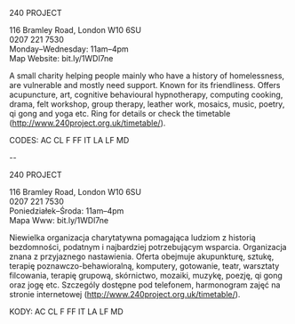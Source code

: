 240 PROJECT

116 Bramley Road, London W10 6SU    
0207 221 7530  
Monday–Wednesday: 11am–4pm  
Map   Website: bit.ly/1WDl7ne  

A small charity helping people mainly who have a history of homelessness, are vulnerable and mostly need support. Known for its friendliness. Offers acupuncture, art, cognitive behavioural hypnotherapy, computing cooking, drama, felt workshop, group therapy, leather work, mosaics, music, poetry, qi gong and yoga etc. Ring for details or check the timetable (http://www.240project.org.uk/timetable/).

CODES: AC CL F FF IT LA LF MD

--

240 PROJECT

116 Bramley Road, London W10 6SU    
0207 221 7530  
Poniedziałek–Środa: 11am–4pm  
Mapa   Www: bit.ly/1WDl7ne  

Niewielka organizacja charytatywna pomagająca ludziom z historią bezdomności, podatnym i najbardziej potrzebującym wsparcia. Organizacja znana z przyjaznego nastawienia. Oferta obejmuje akupunkturę, sztukę, terapię poznawczo-behawioralną, komputery, gotowanie, teatr, warsztaty filcowania, terapię grupową, skórnictwo, mozaiki, muzykę, poezję, qi gong oraz jogę etc. Szczególy dostępne pod telefonem, harmonogram zajęć na stronie internetowej (http://www.240project.org.uk/timetable/).

KODY: AC CL F FF IT LA LF MD
